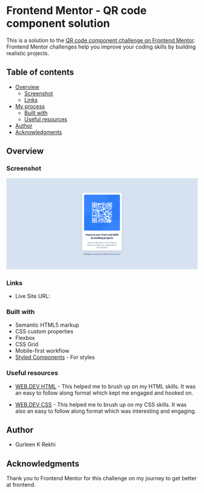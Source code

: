 # Frontend Mentor - QR code component solution

This is a solution to the [QR code component challenge on Frontend Mentor](https://www.frontendmentor.io/challenges/qr-code-component-iux_sIO_H). Frontend Mentor challenges help you improve your coding skills by building realistic projects. 

## Table of contents

- [Overview](#overview)
  - [Screenshot](#screenshot)
  - [Links](#links)
- [My process](#my-process)
  - [Built with](#built-with)
  - [Useful resources](#useful-resources)
- [Author](#author)
- [Acknowledgments](#acknowledgments)

## Overview

### Screenshot

![](./images/Screenshot%20Frontend%20Mentor%20QR%20code%20component.png)

### Links

- Live Site URL: [](https://gurr-r.github.io/frontend-mentor-QR-Code/)


### Built with

- Semantic HTML5 markup
- CSS custom properties
- Flexbox
- CSS Grid
- Mobile-first workflow
- [Styled Components](https://styled-components.com/) - For styles


### Useful resources

- [WEB.DEV HTML](https://web.dev/learn/html/) - This helped me to brush up on my HTML skills. It was an easy to follow along format which kept me engaged and hooked on.

- [WEB.DEV CSS](https://web.dev/learn/css/) - This helped me to brush up on my CSS skills. It was also an easy to follow along format which was interesting and engaging.

## Author

- Gurleen K Rekhi


## Acknowledgments

Thank you to Frontend Mentor for this challenge on my journey to get better at frontend. 
